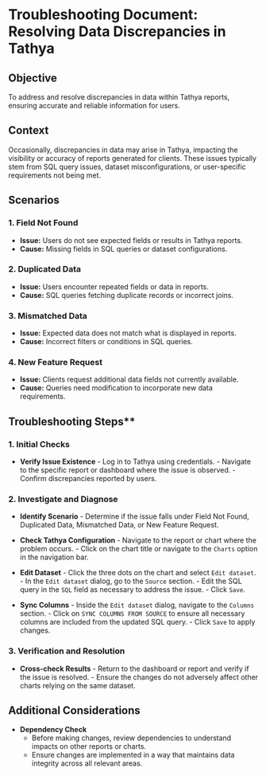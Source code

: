 # Troubleshooting Document: Resolving Data Discrepancies in Tathya

## Objective
To address and resolve discrepancies in data within Tathya reports, ensuring accurate and reliable information for users.

## Context
Occasionally, discrepancies in data may arise in Tathya, impacting the visibility or accuracy of reports generated for clients. These issues typically stem from SQL query issues, dataset misconfigurations, or user-specific requirements not being met.

## Scenarios
### 1. Field Not Found
   - **Issue:** Users do not see expected fields or results in Tathya reports.
   - **Cause:** Missing fields in SQL queries or dataset configurations.
   
### 2. Duplicated Data
   - **Issue:** Users encounter repeated fields or data in reports.
   - **Cause:** SQL queries fetching duplicate records or incorrect joins.
   
### 3. Mismatched Data
   - **Issue:** Expected data does not match what is displayed in reports.
   - **Cause:** Incorrect filters or conditions in SQL queries.
   
### 4. New Feature Request
   - **Issue:** Clients request additional data fields not currently available.
   - **Cause:** Queries need modification to incorporate new data requirements.

## Troubleshooting Steps**

### 1. Initial Checks
   - **Verify Issue Existence**
 	- Log in to Tathya using credentials.
 	- Navigate to the specific report or dashboard where the issue is observed.
 	- Confirm discrepancies reported by users.

### 2. Investigate and Diagnose
   - **Identify Scenario**
 	- Determine if the issue falls under Field Not Found, Duplicated Data, Mismatched Data, or New Feature Request.
   
   - **Check Tathya Configuration**
 	- Navigate to the report or chart where the problem occurs.
 	- Click on the chart title or navigate to the `Charts` option in the navigation bar.

   - **Edit Dataset**
 	- Click the three dots on the chart and select `Edit dataset`.
 	- In the `Edit dataset` dialog, go to the `Source` section.
 	- Edit the SQL query in the `SQL` field as necessary to address the issue.
 	- Click `Save`.

   - **Sync Columns**
 	- Inside the `Edit dataset` dialog, navigate to the `Columns` section.
 	- Click on `SYNC COLUMNS FROM SOURCE` to ensure all necessary columns are included from the updated SQL query.
 	- Click `Save` to apply changes.

### 3. Verification and Resolution
   - **Cross-check Results**
 	- Return to the dashboard or report and verify if the issue is resolved.
 	- Ensure the changes do not adversely affect other charts relying on the same dataset.

## Additional Considerations
- **Dependency Check**
  - Before making changes, review dependencies to understand impacts on other reports or charts.
  - Ensure changes are implemented in a way that maintains data integrity across all relevant areas.
